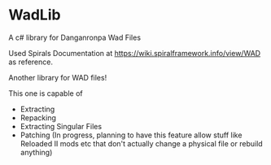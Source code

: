# WadLib
A c# library for Danganronpa Wad Files

Used Spirals Documentation at https://wiki.spiralframework.info/view/WAD as reference.

Another library for WAD files!

This one is capable of
+ Extracting
+ Repacking
+ Extracting Singular Files
+ Patching (In progress, planning to have this feature allow stuff like Reloaded II mods etc that don't actually change a physical file or rebuild anything)
